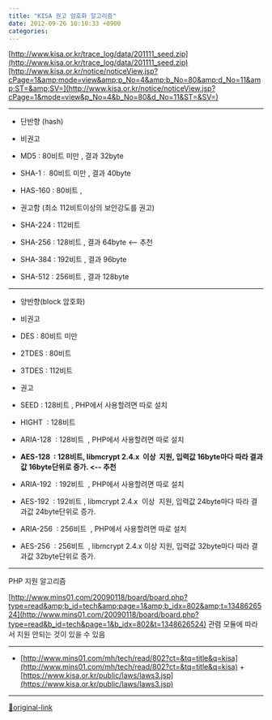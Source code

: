 ```yaml
---
title: "KISA 권고 암호화 알고리즘"
date: 2012-09-26 10:10:33 +0900
categories: 
---
```

  

[http://www.kisa.or.kr/trace_log/data/201111_seed.zip](http://www.kisa.or.kr/trace_log/data/201111_seed.zip)[http://www.kisa.or.kr/notice/noticeView.jsp?cPage=1&amp;mode=view&amp;p_No=4&amp;b_No=80&amp;d_No=11&amp;ST=&amp;SV=](http://www.kisa.or.kr/notice/noticeView.jsp?cPage=1&mode=view&p_No=4&b_No=80&d_No=11&ST=&SV=)  
- - - - - -

- 단반향 (hash)
- 비권고
- MD5 : 80비트 미만 , 결과 32byte
- SHA-1 : 
80비트 미만 , 결과 40byte
- HAS-160 : 80비트 , 

- 권고함 (최소 112비트이상의 보안강도를 권고)
- SHA-224 : 112비트
- SHA-256 : 128비트 , 결과 64byte &lt;-- 추천
- SHA-384 : 192비트 , 결과 96byte 
- SHA-512 : 256비트 , 결과 128byte 



- - - - - -

- 양반향(block 암호화)
- 비권고
- DES : 80비트 미만
- 2TDES : 80비트
- 3TDES : 112비트

- 권고
- SEED : 128비트 , PHP에서 사용할려면 따로 설치
- HIGHT
 : 128비트
- ARIA-128
 : 128비트
 , PHP에서 사용할려면 따로 설치
- **AES-128
 : 128비트, libmcrypt 2.4.x 
이상  지원, 입력값 16byte마다 따라 결과값 16byte단위로 증가. &lt;-- 추천**
- ARIA-192
 : 192비트
 , PHP에서 사용할려면 따로 설치
- AES-192
 : 192비트
, libmcrypt 2.4.x 
이상  지원, 입력값 24byte마다 따라 결과값 24byte단위로 증가.
- ARIA-256
 : 256비트
 , PHP에서 사용할려면 따로 설치
- AES-256
 : 256비트
 , libmcrypt 2.4.x 이상 지원, 입력값 32byte마다 따라 결과값 32byte단위로 증가.



- - - - - -


PHP 지원 알고리즘


[http://www.mins01.com/20090118/board/board.php?type=read&amp;b_id=tech&amp;page=1&amp;b_idx=802&amp;t=1348626524](http://www.mins01.com/20090118/board/board.php?type=read&b_id=tech&page=1&b_idx=802&t=1348626524)
관렴 모듈에 따라서 지원 안되는 것이 있을 수 있음




***
+ [http://www.mins01.com/mh/tech/read/802?ct=&tq=title&q=kisa](http://www.mins01.com/mh/tech/read/802?ct=&tq=title&q=kisa)  + [https://www.kisa.or.kr/public/laws/laws3.jsp](https://www.kisa.or.kr/public/laws/laws3.jsp)


***
[🔗original-link](http://www.mins01.com/mh/tech/read/801)